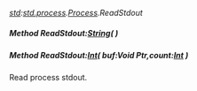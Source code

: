 _[std](../../modules/std/std-module.md):[std.process](../../modules/std/std-process.md).[Process](../../modules/std/std-process-process.md).ReadStdout_
##### Method ReadStdout:[String](../../modules/wonkey/wonkey-types-string.md)(  )
##### Method ReadStdout:[Int](../../modules/wonkey/wonkey-types-int.md)( buf:Void Ptr,count:[Int](../../modules/wonkey/wonkey-types-int.md) )
Read process stdout.
